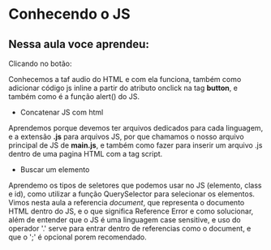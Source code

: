 # Conhecendo o JS 

## Nessa aula voce aprendeu:
Clicando no botão:

Conhecemos a taf audio do HTML e com ela funciona, também como adicionar código js inline a partir do atributo onclick
na tag **button**, e também como é a função alert() do JS.

- Concatenar JS com html

Aprendemos porque devemos ter arquivos dedicados para cada linguagem, e a extensão **.js** para arquivos JS, por que
chamamos o nosso arquivo principal de JS de **main.js**, e também como fazer para inserir um arquivo .js dentro de 
uma pagina HTML com a tag script.

- Buscar um elemento

Aprendemo os tipos de seletores que podemos usar no JS (elemento, class e id), como utilizar a função QuerySelector para
selecionar os elementos. Vimos nesta aula a referencia *document*, que representa o documento HTML dentro do JS, e o que
significa Reference Error e como solucionar, além de entender que o JS é uma linguagem case sensitive, e uso do operador '.'
serve para entrar dentro de referencias como o document, e que o ';' é opcional porem recomendado.